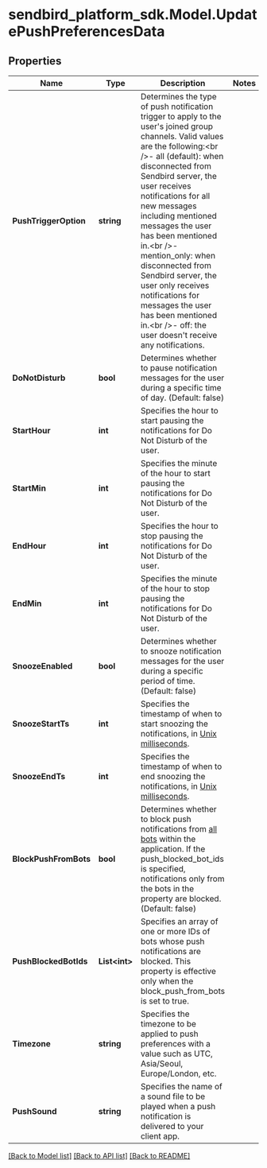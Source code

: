 
# sendbird_platform_sdk.Model.UpdatePushPreferencesData

## Properties

Name | Type | Description | Notes
------------ | ------------- | ------------- | -------------
**PushTriggerOption** | **string** | Determines the type of push notification trigger to apply to the user&#39;s joined group channels. Valid values are the following:&lt;br /&gt;- all (default): when disconnected from Sendbird server, the user receives notifications for all new messages including mentioned messages the user has been mentioned in.&lt;br /&gt;- mention_only: when disconnected from Sendbird server, the user only receives notifications for messages the user has been mentioned in.&lt;br /&gt;- off: the user doesn&#39;t receive any notifications. | 
**DoNotDisturb** | **bool** | Determines whether to pause notification messages for the user during a specific time of day. (Default: false) | 
**StartHour** | **int** | Specifies the hour to start pausing the notifications for Do Not Disturb of the user. | 
**StartMin** | **int** | Specifies the minute of the hour to start pausing the notifications for Do Not Disturb of the user. | 
**EndHour** | **int** | Specifies the hour to stop pausing the notifications for Do Not Disturb of the user. | 
**EndMin** | **int** | Specifies the minute of the hour to stop pausing the notifications for Do Not Disturb of the user. | 
**SnoozeEnabled** | **bool** | Determines whether to snooze notification messages for the user during a specific period of time. (Default: false) | 
**SnoozeStartTs** | **int** | Specifies the timestamp of when to start snoozing the notifications, in [Unix milliseconds](/docs/chat/v3/platform-api/guides/miscellaneous#2-timestamps). | 
**SnoozeEndTs** | **int** | Specifies the timestamp of when to end snoozing the notifications, in [Unix milliseconds](/docs/chat/v3/platform-api/guides/miscellaneous#2-timestamps). | 
**BlockPushFromBots** | **bool** | Determines whether to block push notifications from [all bots](/docs/chat/v3/platform-api/guides/bot-interface#2-list-bots) within the application. If the push_blocked_bot_ids is specified, notifications only from the bots in the property are blocked. (Default: false) | 
**PushBlockedBotIds** | **List&lt;int&gt;** | Specifies an array of one or more IDs of bots whose push notifications are blocked. This property is effective only when the block_push_from_bots is set to true. | 
**Timezone** | **string** | Specifies the timezone to be applied to push preferences with a value such as UTC, Asia/Seoul, Europe/London, etc. | 
**PushSound** | **string** | Specifies the name of a sound file to be played when a push notification is delivered to your client app. | 

[[Back to Model list]](../README.md#documentation-for-models)
[[Back to API list]](../README.md#documentation-for-api-endpoints)
[[Back to README]](../README.md)

